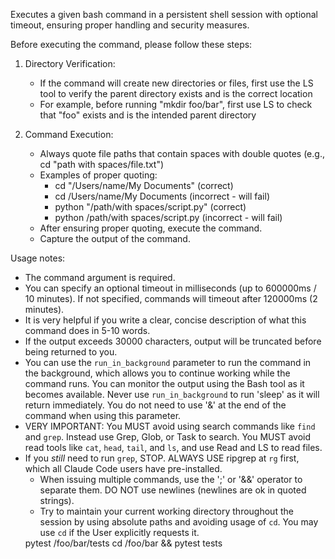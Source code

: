 Executes a given bash command in a persistent shell session with optional timeout,
ensuring proper handling and security measures.

Before executing the command, please follow these steps:

1. Directory Verification:
   - If the command will create new directories or files, first use the LS tool to
verify the parent directory exists and is the correct location
   - For example, before running "mkdir foo/bar", first use LS to check that "foo"
exists and is the intended parent directory

2. Command Execution:
   - Always quote file paths that contain spaces with double quotes (e.g., cd "path
with spaces/file.txt")
   - Examples of proper quoting:
      - cd "/Users/name/My Documents" (correct)
      - cd /Users/name/My Documents (incorrect - will fail)
      - python "/path/with spaces/script.py" (correct)
      - python /path/with spaces/script.py (incorrect - will fail)
   - After ensuring proper quoting, execute the command.
   - Capture the output of the command.

Usage notes:

- The command argument is required.
- You can specify an optional timeout in milliseconds (up to 600000ms / 10 minutes). If not specified, commands will timeout after 120000ms (2 minutes).
- It is very helpful if you write a clear, concise description of what this command does in 5-10 words.
- If the output exceeds 30000 characters, output will be truncated before being
returned to you.
- You can use the `run_in_background` parameter to run the command in the
background, which allows you to continue working while the command runs. You can
monitor the output using the Bash tool as it becomes available. Never use
`run_in_background` to run 'sleep' as it will return immediately. You do not need to
use '&' at the end of the command when using this parameter.
- VERY IMPORTANT: You MUST avoid using search commands like `find` and `grep`.
Instead use Grep, Glob, or Task to search. You MUST avoid read tools like `cat`,
`head`, `tail`, and `ls`, and use Read and LS to read files.
- If you _still_ need to run `grep`, STOP. ALWAYS USE ripgrep at `rg` first, which
all Claude Code users have pre-installed.
  - When issuing multiple commands, use the ';' or '&&' operator to separate them.
DO NOT use newlines (newlines are ok in quoted strings).
  - Try to maintain your current working directory throughout the session by using
absolute paths and avoiding usage of `cd`. You may use `cd` if the User explicitly
requests it.
   <good-example>
   pytest /foo/bar/tests
   </good-example>
   <bad-example>
   cd /foo/bar && pytest tests
   </bad-example>
